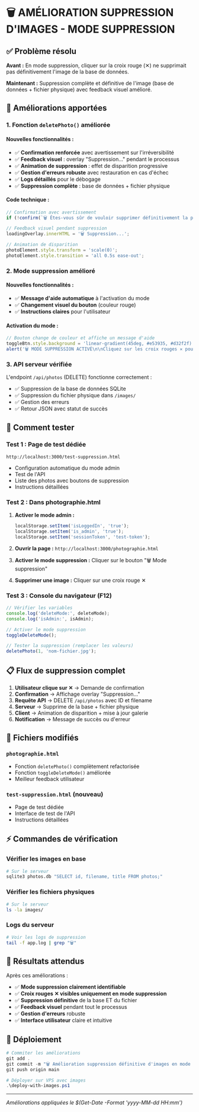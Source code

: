 # 🗑️ AMÉLIORATION SUPPRESSION D'IMAGES - MODE SUPPRESSION

## ✅ Problème résolu

**Avant :** En mode suppression, cliquer sur la croix rouge (✕) ne supprimait pas définitivement l'image de la base de données.

**Maintenant :** Suppression complète et définitive de l'image (base de données + fichier physique) avec feedback visuel amélioré.

## 🚀 Améliorations apportées

### 1. **Fonction `deletePhoto()` améliorée**

#### Nouvelles fonctionnalités :
- ✅ **Confirmation renforcée** avec avertissement sur l'irréversibilité
- ✅ **Feedback visuel** : overlay "Suppression..." pendant le processus
- ✅ **Animation de suppression** : effet de disparition progressive
- ✅ **Gestion d'erreurs robuste** avec restauration en cas d'échec
- ✅ **Logs détaillés** pour le débogage
- ✅ **Suppression complète** : base de données + fichier physique

#### Code technique :
```javascript
// Confirmation avec avertissement
if (!confirm(`🗑️ Êtes-vous sûr de vouloir supprimer définitivement la photo "${filename}" ?\n\n⚠️ Cette action est irréversible !`))

// Feedback visuel pendant suppression
loadingOverlay.innerHTML = '🗑️ Suppression...';

// Animation de disparition
photoElement.style.transform = 'scale(0)';
photoElement.style.transition = 'all 0.5s ease-out';
```

### 2. **Mode suppression amélioré**

#### Nouvelles fonctionnalités :
- ✅ **Message d'aide automatique** à l'activation du mode
- ✅ **Changement visuel du bouton** (couleur rouge)
- ✅ **Instructions claires** pour l'utilisateur

#### Activation du mode :
```javascript
// Bouton change de couleur et affiche un message d'aide
toggleBtn.style.background = 'linear-gradient(45deg, #e53935, #d32f2f)';
alert('🗑️ MODE SUPPRESSION ACTIVÉ\n\nCliquez sur les croix rouges ✕ pour supprimer définitivement les images');
```

### 3. **API serveur vérifiée**

L'endpoint `/api/photos` (DELETE) fonctionne correctement :
- ✅ Suppression de la base de données SQLite
- ✅ Suppression du fichier physique dans `/images/`
- ✅ Gestion des erreurs
- ✅ Retour JSON avec statut de succès

## 🧪 Comment tester

### Test 1 : Page de test dédiée
```
http://localhost:3000/test-suppression.html
```
- Configuration automatique du mode admin
- Test de l'API
- Liste des photos avec boutons de suppression
- Instructions détaillées

### Test 2 : Dans photographie.html
1. **Activer le mode admin :**
   ```javascript
   localStorage.setItem('isLoggedIn', 'true');
   localStorage.setItem('is_admin', 'true');
   localStorage.setItem('sessionToken', 'test-token');
   ```

2. **Ouvrir la page :** `http://localhost:3000/photographie.html`

3. **Activer le mode suppression :** Cliquer sur le bouton "🗑️ Mode suppression"

4. **Supprimer une image :** Cliquer sur une croix rouge ✕

### Test 3 : Console du navigateur (F12)
```javascript
// Vérifier les variables
console.log('deleteMode:', deleteMode);
console.log('isAdmin:', isAdmin);

// Activer le mode suppression
toggleDeleteMode();

// Tester la suppression (remplacer les valeurs)
deletePhoto(1, 'nom-fichier.jpg');
```

## 📋 Flux de suppression complet

1. **Utilisateur clique sur ✕** → Demande de confirmation
2. **Confirmation** → Affichage overlay "Suppression..."
3. **Requête API** → DELETE `/api/photos` avec ID et filename
4. **Serveur** → Supprime de la base + fichier physique
5. **Client** → Animation de disparition + mise à jour galerie
6. **Notification** → Message de succès ou d'erreur

## 🔧 Fichiers modifiés

### `photographie.html`
- Fonction `deletePhoto()` complètement refactorisée
- Fonction `toggleDeleteMode()` améliorée
- Meilleur feedback utilisateur

### `test-suppression.html` (nouveau)
- Page de test dédiée
- Interface de test de l'API
- Instructions détaillées

## ⚡ Commandes de vérification

### Vérifier les images en base
```bash
# Sur le serveur
sqlite3 photos.db "SELECT id, filename, title FROM photos;"
```

### Vérifier les fichiers physiques
```bash
# Sur le serveur
ls -la images/
```

### Logs du serveur
```bash
# Voir les logs de suppression
tail -f app.log | grep "🗑️"
```

## 🎯 Résultats attendus

Après ces améliorations :
- ✅ **Mode suppression clairement identifiable**
- ✅ **Croix rouges ✕ visibles uniquement en mode suppression**
- ✅ **Suppression définitive** de la base ET du fichier
- ✅ **Feedback visuel** pendant tout le processus
- ✅ **Gestion d'erreurs** robuste
- ✅ **Interface utilisateur** claire et intuitive

## 🚀 Déploiement

```powershell
# Commiter les améliorations
git add .
git commit -m "🗑️ Amélioration suppression définitive d'images en mode suppression"
git push origin main

# Déployer sur VPS avec images
.\deploy-with-images.ps1
```

---
*Améliorations appliquées le $(Get-Date -Format 'yyyy-MM-dd HH:mm')*
